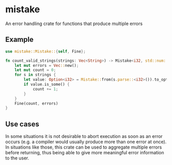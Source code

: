 # mistake
An error handling crate for functions that produce multiple errors

## Example
```rust
use mistake::Mistake::{self, Fine};

fn count_valid_strings(strings: Vec<String>) -> Mistake<i32, std::num::ParseIntError> {
    let mut errors = Vec::new();
    let mut count = 0;
    for s in strings {
        let value: Option<i32> = Mistake::from(s.parse::<i32>()).to_option(&mut errors);
        if value.is_some() {
            count += 1;
        }
    }
    Fine(count, errors)
}
```

## Use cases
In some situations it is not desirable to abort execution as soon as an error occurs (e.g. a compiler would usually produce more than one error at once). In situations like those, this crate can be used to aggregate multiple errors before returning, thus being able to give more meaningful error information to the user.